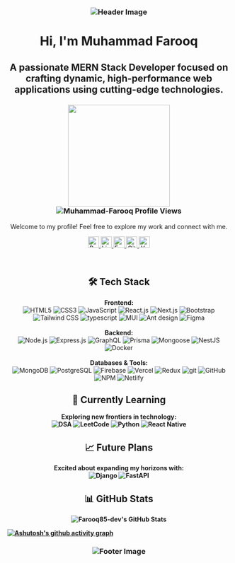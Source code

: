 <h3 align="center">
  <img src="https://capsule-render.vercel.app/api?type=waving&color=gradient&height=100&section=header" alt="Header Image"/>
</h3>

<h1 align="center">Hi, I'm Muhammad Farooq</h1>
<h2 align="center">A passionate MERN Stack Developer focused on crafting dynamic, high-performance web applications using cutting-edge technologies.</h2>

<h3 align="center">
  <img height="230em" src="https://github-profile-summary-cards.vercel.app/api/cards/profile-details?username=Farooq85-dev&theme=apprentice"/>
  <br/>
  <img src="https://komarev.com/ghpvc/?username=Farooq85-dev&label=Profile%20views&color=0e75b6&style=flat" alt="Muhammad-Farooq Profile Views" />
  <br/>
</h3>

<p align="center">
  Welcome to my profile! Feel free to explore my work and connect with me.
</p>

<p align="center">
  <a href="https://farooqfolio.vercel.app" rel="nofollow">
    <img src="https://img.shields.io/static/v1?message=Portfolio&logo=portfolio&label=&color=000&logoColor=white&labelColor=&style=for-the-badge" height="25" alt="Portfolio">
  </a>
  <a href="https://www.linkedin.com/in/muhammad-farooq-b71886295/" rel="nofollow">
    <img src="https://img.shields.io/static/v1?message=LinkedIn&logo=linkedin&label=&color=0077B5&logoColor=white&labelColor=&style=for-the-badge" height="25" alt="LinkedIn">
  </a>
  <a href="mailto:famuhammad907@gmail.com" rel="nofollow">
    <img src="https://img.shields.io/static/v1?message=Email&logo=gmail&label=&color=D14836&logoColor=white&labelColor=&style=for-the-badge" height="25" alt="Email">
  </a>
  <a href="https://github.com/Farooq85-dev" rel="nofollow">
    <img src="https://img.shields.io/static/v1?message=GitHub&logo=github&label=&color=000000&logoColor=white&labelColor=&style=for-the-badge" height="25" alt="GitHub">
  </a>
  <a href="https://www.youtube.com/@codeWithFarooq" rel="nofollow">
    <img src="https://img.shields.io/static/v1?message=YouTube+Channel&logo=youtube&label=&color=FF0000&logoColor=white&labelColor=&style=for-the-badge" height="25" alt="YouTube Channel">
</a>
</p>
<br/>

<h2 align="center">🛠️ Tech Stack</h2>
<p align="center">
  <strong>Frontend:</strong>
  <br/>
  <img src="https://img.shields.io/badge/html5-%23E34F26.svg?style=for-the-badge&logo=html5&logoColor=white" alt="HTML5" />
  <img src="https://img.shields.io/badge/css3-%231572B6.svg?style=for-the-badge&logo=css3&logoColor=white" alt="CSS3" />
  <img src="https://img.shields.io/badge/javascript-%23323330.svg?style=for-the-badge&logo=javascript&logoColor=%23F7DF1E" alt="JavaScript" />
  <img src="https://img.shields.io/badge/react-%2320232a.svg?style=for-the-badge&logo=react&logoColor=%2361DAFB" alt="React.js" />
  <img src="https://img.shields.io/badge/next.js-%23000000.svg?style=for-the-badge&logo=next.js&logoColor=white" alt="Next.js" />
  <img src="https://img.shields.io/badge/bootstrap-%23563D7C.svg?style=for-the-badge&logo=bootstrap&logoColor=white" alt="Bootstrap" />
  <img src="https://img.shields.io/badge/tailwindcss-%2338B2AC.svg?style=for-the-badge&logo=tailwind-css&logoColor=white" alt="Tailwind CSS" />
  <img src="https://img.shields.io/badge/typescript-52B0E7?style=for-the-badge&logo=react-query&logoColor=white" alt="typescript" />
  <img src="https://img.shields.io/badge/MUI-%230081CB.svg?style=for-the-badge&logo=material-ui&logoColor=white" alt="MUI" />
  <img src="https://img.shields.io/badge/MUI-%230081CB.svg?style=for-the-badge&logo=material-ui&logoColor=white" alt="Ant design" />
  <img src="https://img.shields.io/badge/figma-%23F24E1E.svg?style=for-the-badge&logo=figma&logoColor=white" alt="Figma" />
  <br/><br/>
  <strong>Backend:</strong>
  <br/>
  <img src="https://img.shields.io/badge/node.js-6DA55F?style=for-the-badge&logo=node.js&logoColor=white" alt="Node.js" />
  <img src="https://img.shields.io/badge/express.js-%23000000.svg?style=for-the-badge&logo=express&logoColor=white" alt="Express.js" />
  <img src="https://img.shields.io/badge/graphql-E10098?style=for-the-badge&logo=graphql&logoColor=white" alt="GraphQL" />
  <img src="https://img.shields.io/badge/prisma-52B0E7?style=for-the-badge&logo=prisma&logoColor=white" alt="Prisma" />
  <img src="https://img.shields.io/badge/mongoose-%23880000.svg?style=for-the-badge&logo=mongodb&logoColor=white" alt="Mongoose" />
  <img src="https://img.shields.io/badge/nestjs-%23E0234E.svg?style=for-the-badge&logo=nestjs&logoColor=white" alt="NestJS" />
  <img src="https://img.shields.io/badge/docker-%230db7ed.svg?style=for-the-badge&logo=docker&logoColor=white" alt="Docker" />
  <br/><br/>
  <strong>Databases & Tools:</strong>
  <br/>
  <img src="https://img.shields.io/badge/mongodb-%2347A248.svg?style=for-the-badge&logo=mongodb&logoColor=white" alt="MongoDB" />
  <img src="https://img.shields.io/badge/postgresql-%23316192.svg?style=for-the-badge&logo=postgresql&logoColor=white" alt="PostgreSQL" />
  <img src="https://img.shields.io/badge/firebase-%23039BE5.svg?style=for-the-badge&logo=firebase&logoColor=white" alt="Firebase" />
  <img src="https://img.shields.io/badge/vercel-%23000000.svg?style=for-the-badge&logo=vercel&logoColor=white" alt="Vercel" />
  <img src="https://img.shields.io/badge/redux-%23593d88.svg?style=for-the-badge&logo=redux&logoColor=white" alt="Redux" />
  <img src="https://img.shields.io/badge/git-52B0E7?style=for-the-badge&logo=react-query&logoColor=white" alt="git" />
  <img src="https://img.shields.io/badge/GitHub-%23121011.svg?style=for-the-badge&logo=github&logoColor=white" alt="GitHub" />

  <img src="https://img.shields.io/badge/NPM-%23000000.svg?style=for-the-badge&logo=npm&logoColor=white" alt="NPM" />
  <img src="https://img.shields.io/badge/netlify-%23000000.svg?style=for-the-badge&logo=netlify&logoColor=#00C7B7" alt="Netlify" />
</p>

<h2 align="center">🎯 Currently Learning</h2>
<p align="center">
  <strong>Exploring new frontiers in technology:<strong/>
  <br/>
  <img src="https://img.shields.io/badge/DSA-FE7A16?style=for-the-badge&logo=codeforces&logoColor=white" alt="DSA" />
  <img src="https://img.shields.io/badge/LeetCode-FFA116?style=for-the-badge&logo=LeetCode&logoColor=white" alt="LeetCode" />
  <img src="https://img.shields.io/badge/Python-3776AB?style=for-the-badge&logo=python&logoColor=white" alt="Python" />
  <img src="https://img.shields.io/badge/React_Native-61DAFB?style=for-the-badge&logo=react&logoColor=white" alt="React Native" />
</p>

<h2 align="center">📈 Future Plans</h2>
<p align="center">
  Excited about expanding my horizons with:
  <br/>
  <img src="https://img.shields.io/badge/Django-092E20?style=for-the-badge&logo=django&logoColor=white" alt="Django" />
  <img src="https://img.shields.io/badge/FastAPI-009688?style=for-the-badge&logo=fastapi&logoColor=white" alt="FastAPI" />
</p>

<h2 align="center">📊 GitHub Stats</h2>

<!-- GitHub Streak Stats -->
<p align="center">
<img src="https://github-readme-streak-stats.herokuapp.com/?user=Farooq85-dev&theme=highcontrast&hide_border=true" alt="Farooq85-dev's GitHub Stats" />
</p>

<!-- GitHub Graph -->
[![Ashutosh's github activity graph](https://github-readme-activity-graph.vercel.app/graph?username=Farooq85-dev&bg_color=ffcfe9&color=9e4c98&line=9e4c98&point=403d3d&area=true&hide_border=true)](https://github.com/ashutosh00710/github-readme-activity-graph)


<h3 align="center">
  <img src="https://capsule-render.vercel.app/api?type=waving&color=gradient&height=100&section=footer" alt="Footer Image"/>
</h3>
